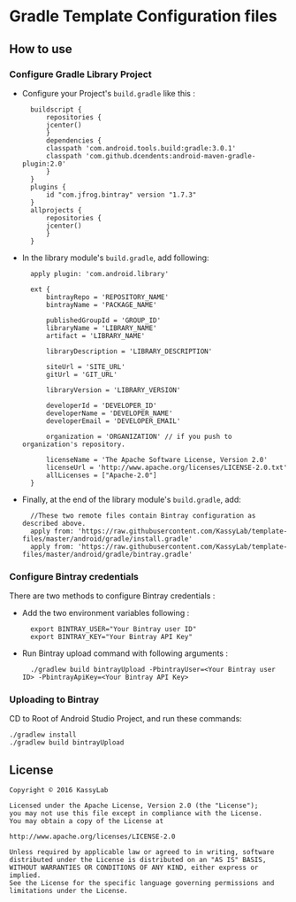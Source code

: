 # Gradle Template Configuration files

## How to use

### Configure Gradle Library Project

- Configure your Project's `build.gradle` like this :

		buildscript {
		    repositories {
			jcenter()
		    }
		    dependencies {
			classpath 'com.android.tools.build:gradle:3.0.1'
			classpath 'com.github.dcendents:android-maven-gradle-plugin:2.0'
		    }
		}
		plugins {
		    id "com.jfrog.bintray" version "1.7.3"
		}
		allprojects {
		    repositories {
			jcenter()
		    }
		}

- In the library module's `build.gradle`, add following:

		apply plugin: 'com.android.library'

		ext {
		    bintrayRepo = 'REPOSITORY_NAME'
		    bintrayName = 'PACKAGE_NAME'

		    publishedGroupId = 'GROUP_ID'
		    libraryName = 'LIBRARY_NAME'
		    artifact = 'LIBRARY_NAME'

		    libraryDescription = 'LIBRARY_DESCRIPTION'

		    siteUrl = 'SITE_URL'
		    gitUrl = 'GIT_URL'

		    libraryVersion = 'LIBRARY_VERSION'

		    developerId = 'DEVELOPER_ID'
		    developerName = 'DEVELOPER_NAME'
		    developerEmail = 'DEVELOPER_EMAIL'
		    
		    organization = 'ORGANIZATION' // if you push to organization's repository.

		    licenseName = 'The Apache Software License, Version 2.0'
		    licenseUrl = 'http://www.apache.org/licenses/LICENSE-2.0.txt'
		    allLicenses = ["Apache-2.0"]
		}

- Finally, at the end of the library module's `build.gradle`, add:

		//These two remote files contain Bintray configuration as described above.
		apply from: 'https://raw.githubusercontent.com/KassyLab/template-files/master/android/gradle/install.gradle'
		apply from: 'https://raw.githubusercontent.com/KassyLab/template-files/master/android/gradle/bintray.gradle'

### Configure Bintray credentials

There are two methods to configure Bintray credentials :

- Add the two environment variables following :

		export BINTRAY_USER="Your Bintray user ID"
		export BINTRAY_KEY="Your Bintray API Key"

- Run Bintray upload command with following arguments :

		./gradlew build bintrayUpload -PbintrayUser=<Your Bintray user ID> -PbintrayApiKey=<Your Bintray API Key>

### Uploading to Bintray

CD to Root of Android Studio Project, and run these commands:

	./gradlew install
	./gradlew build bintrayUpload

## License

	Copyright © 2016 KassyLab

	Licensed under the Apache License, Version 2.0 (the "License");
	you may not use this file except in compliance with the License.
	You may obtain a copy of the License at

	http://www.apache.org/licenses/LICENSE-2.0

	Unless required by applicable law or agreed to in writing, software
	distributed under the License is distributed on an "AS IS" BASIS,
	WITHOUT WARRANTIES OR CONDITIONS OF ANY KIND, either express or 
	implied.
	See the License for the specific language governing permissions and
	limitations under the License.

